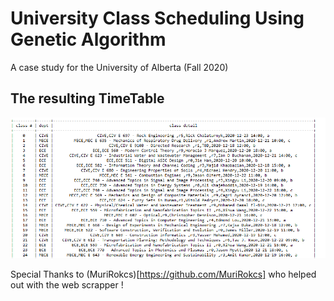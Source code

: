 # University Class Scheduling Using Genetic Algorithm

A case study for the University of Alberta (Fall 2020)

## The resulting TimeTable

![](images/Capture3.PNG)

Special Thanks to (MuriRokcs)[https://github.com/MuriRokcs] who helped out with the web scrapper !
